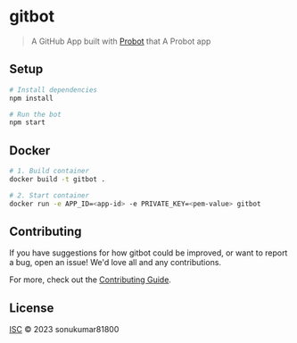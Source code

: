# gitbot

> A GitHub App built with [Probot](https://github.com/probot/probot) that A Probot app

## Setup

```sh
# Install dependencies
npm install

# Run the bot
npm start
```

## Docker

```sh
# 1. Build container
docker build -t gitbot .

# 2. Start container
docker run -e APP_ID=<app-id> -e PRIVATE_KEY=<pem-value> gitbot
```

## Contributing

If you have suggestions for how gitbot could be improved, or want to report a bug, open an issue! We'd love all and any contributions.

For more, check out the [Contributing Guide](CONTRIBUTING.md).

## License

[ISC](LICENSE) © 2023 sonukumar81800
